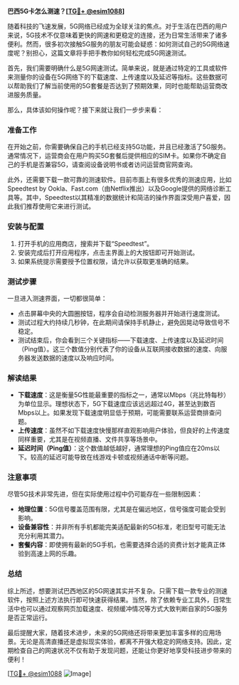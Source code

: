**巴西5G卡怎么测速？[[TG💪+ @esim1088](https://t.me/s/esim1088)]**

随着科技的飞速发展，5G网络已经成为全球关注的焦点。对于生活在巴西的用户来说，5G技术不仅意味着更快的网速和更稳定的连接，还为日常生活带来了诸多便利。然而，很多初次接触5G服务的朋友可能会疑惑：如何测试自己的5G网络速度呢？别担心，这篇文章将手把手教你如何轻松完成5G网速测试。

首先，我们需要明确什么是5G网速测试。简单来说，就是通过特定的工具或软件来测量你的设备在5G网络下的下载速度、上传速度以及延迟等指标。这些数据可以帮助我们了解当前使用的5G套餐是否达到了预期效果，同时也能帮助运营商改进服务质量。

那么，具体该如何操作呢？接下来就让我们一步步来看：

### **准备工作**
在开始之前，你需要确保自己的手机已经支持5G功能，并且已经激活了5G服务。通常情况下，运营商会在用户购买5G套餐后提供相应的SIM卡。如果你不确定自己的手机是否兼容5G，请查阅设备说明书或者访问运营商官网查询。

此外，还需要下载一款可靠的测速软件。目前市面上有很多优秀的测速应用，比如Speedtest by Ookla、Fast.com（由Netflix推出）以及Google提供的网络诊断工具等。其中，Speedtest以其精准的数据统计和简洁的操作界面深受用户喜爱，因此我们推荐使用它来进行测试。

### **安装与配置**
1. 打开手机的应用商店，搜索并下载“Speedtest”。
2. 安装完成后打开应用程序，点击主界面上的大按钮即可开始测试。
3. 如果系统提示需要授予位置权限，请允许以获取更准确的结果。

### **测试步骤**
一旦进入测速界面，一切都很简单：
- 点击屏幕中央的大圆圈按钮，程序会自动检测服务器并开始进行速度测试。
- 测试过程大约持续几秒钟，在此期间请保持手机静止，避免因晃动导致信号不稳定。
- 测试结束后，你会看到三个关键指标——下载速度、上传速度以及延迟时间（Ping值）。这三个数值分别代表了你的设备从互联网接收数据的速度、向服务器发送数据的速度以及响应时间。

### **解读结果**
- **下载速度**：这是衡量5G性能最重要的指标之一，通常以Mbps（兆比特每秒）为单位显示。理想状态下，5G下载速度应该远远超过4G，甚至达到数百Mbps以上。如果发现下载速度明显低于预期，可能需要联系运营商排查问题。
- **上传速度**：虽然不如下载速度快慢那样直观影响用户体验，但良好的上传速度同样重要，尤其是在视频直播、文件共享等场景中。
- **延迟时间（Ping值）**：这个数值越低越好，通常理想的Ping值应在20ms以下。较高的延迟可能导致在线游戏卡顿或视频通话中断等问题。

### **注意事项**
尽管5G技术非常先进，但在实际使用过程中仍可能存在一些限制因素：
- **地理位置**：5G信号覆盖范围有限，尤其是在偏远地区，信号强度可能会受到影响。
- **设备兼容性**：并非所有手机都能完美适配最新的5G标准，老旧型号可能无法充分利用其潜力。
- **套餐内容**：即使拥有最新的5G手机，也需要选择合适的资费计划才能真正体验到高速上网的乐趣。

### **总结**
综上所述，想要测试巴西地区的5G网速其实并不复杂。只需下载一款专业的测速软件，按照上述方法执行即可快速获得结果。当然，除了依赖专业工具外，日常生活中也可以通过观察网页加载速度、视频缓冲情况等方式大致判断自家的5G服务是否正常运行。

最后提醒大家，随着技术进步，未来的5G网络还将带来更加丰富多样的应用场景。无论是高清直播还是虚拟现实体验，都离不开强大稳定的网络支持。因此，定期检查自己的网速状况不仅有助于发现问题，还能让你更好地享受科技进步带来的便利！

[[TG💪+ @esim1088](https://t.me/s/esim1088) ![Image](https://i.postimg.cc/4NQfJmqS/Snipaste-2025-05-13-00-14-12.png)]